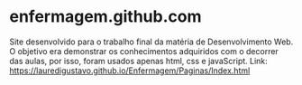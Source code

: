 # enfermagem.github.com
Site desenvolvido para o trabalho final da matéria de Desenvolvimento Web.
O objetivo era demonstrar os conhecimentos adquiridos com o decorrer das aulas,
por isso, foram usados apenas html, css e javaScript.
Link:  https://lauredigustavo.github.io/Enfermagem/Paginas/Index.html
